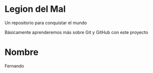 # Legion del Mal
Un repositorio para conquistar el mundo

Básicamente aprenderemos más sobre Git y GitHub con este proyecto


# Nombre 
Fernando

